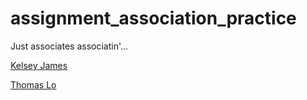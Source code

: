 # assignment_association_practice
Just associates associatin'...

[Kelsey James](https://github.com/kelseybjames)

[Thomas Lo](https://github.com/thomasjinlo/assignment_association_practice)